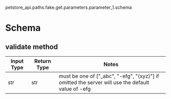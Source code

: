 petstore_api.paths.fake.get.parameters.parameter_1.schema
# Schema

## validate method
Input Type | Return Type | Notes
------------ | ------------- | -------------
str | str | must be one of ["_abc", "-efg", "(xyz)"] if omitted the server will use the default value of -efg
